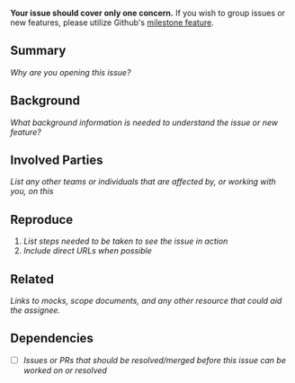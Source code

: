 **Your issue should cover only one concern.** If you wish to group issues or new features, please utilize Github's [milestone feature](https://github.com/Banno/ux-lint/milestones).

## Summary

_Why are you opening this issue?_

## Background

_What background information is needed to understand the issue or new feature?_

## Involved Parties

_List any other teams or individuals that are affected by, or working with you, on this_

## Reproduce

1. _List steps needed to be taken to see the issue in action_
2. _Include direct URLs when possible_

## Related

_Links to mocks, scope documents, and any other resource that could aid the assignee._

## Dependencies

- [ ] _Issues or PRs that should be resolved/merged before this issue can be worked on or resolved_
